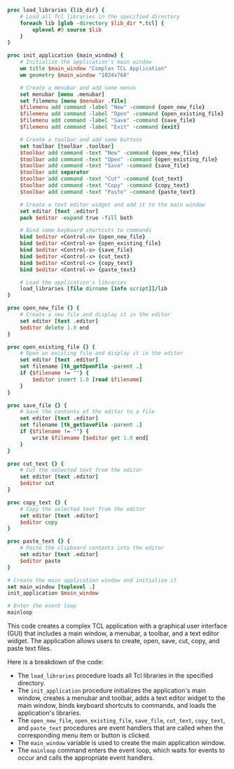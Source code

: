 ```tcl
proc load_libraries {lib_dir} {
    # Load all Tcl libraries in the specified directory
    foreach lib [glob -directory $lib_dir *.tcl] {
        uplevel #0 source $lib
    }
}

proc init_application {main_window} {
    # Initialize the application's main window
    wm title $main_window "Complex TCL Application"
    wm geometry $main_window "1024x768"

    # Create a menubar and add some menus
    set menubar [menu .menubar]
    set filemenu [menu $menubar .file]
    $filemenu add command -label "New" -command {open_new_file}
    $filemenu add command -label "Open" -command {open_existing_file}
    $filemenu add command -label "Save" -command {save_file}
    $filemenu add command -label "Exit" -command {exit}

    # Create a toolbar and add some buttons
    set toolbar [toolbar .toolbar]
    $toolbar add command -text "New" -command {open_new_file}
    $toolbar add command -text "Open" -command {open_existing_file}
    $toolbar add command -text "Save" -command {save_file}
    $toolbar add separator
    $toolbar add command -text "Cut" -command {cut_text}
    $toolbar add command -text "Copy" -command {copy_text}
    $toolbar add command -text "Paste" -command {paste_text}

    # Create a text editor widget and add it to the main window
    set editor [text .editor]
    pack $editor -expand true -fill both

    # Bind some keyboard shortcuts to commands
    bind $editor <Control-n> {open_new_file}
    bind $editor <Control-o> {open_existing_file}
    bind $editor <Control-s> {save_file}
    bind $editor <Control-x> {cut_text}
    bind $editor <Control-c> {copy_text}
    bind $editor <Control-v> {paste_text}

    # Load the application's libraries
    load_libraries [file dirname [info script]]/lib
}

proc open_new_file {} {
    # Create a new file and display it in the editor
    set editor [text .editor]
    $editor delete 1.0 end
}

proc open_existing_file {} {
    # Open an existing file and display it in the editor
    set editor [text .editor]
    set filename [tk_getOpenFile -parent .]
    if {$filename != ""} {
        $editor insert 1.0 [read $filename]
    }
}

proc save_file {} {
    # Save the contents of the editor to a file
    set editor [text .editor]
    set filename [tk_getSaveFile -parent .]
    if {$filename != ""} {
        write $filename [$editor get 1.0 end]
    }
}

proc cut_text {} {
    # Cut the selected text from the editor
    set editor [text .editor]
    $editor cut
}

proc copy_text {} {
    # Copy the selected text from the editor
    set editor [text .editor]
    $editor copy
}

proc paste_text {} {
    # Paste the clipboard contents into the editor
    set editor [text .editor]
    $editor paste
}

# Create the main application window and initialize it
set main_window [toplevel .]
init_application $main_window

# Enter the event loop
mainloop
```
This code creates a complex TCL application with a graphical user interface (GUI) that includes a main window, a menubar, a toolbar, and a text editor widget. The application allows users to create, open, save, cut, copy, and paste text files.

Here is a breakdown of the code:

* The `load_libraries` procedure loads all Tcl libraries in the specified directory.
* The `init_application` procedure initializes the application's main window, creates a menubar and toolbar, adds a text editor widget to the main window, binds keyboard shortcuts to commands, and loads the application's libraries.
* The `open_new_file`, `open_existing_file`, `save_file`, `cut_text`, `copy_text`, and `paste_text` procedures are event handlers that are called when the corresponding menu item or button is clicked.
* The `main_window` variable is used to create the main application window.
* The `mainloop` command enters the event loop, which waits for events to occur and calls the appropriate event handlers.